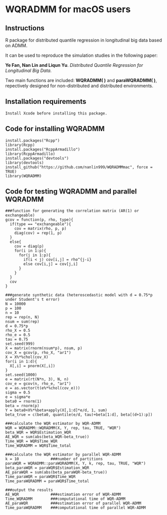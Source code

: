 # WQRADMM for macOS users
## Instructions

R package for distributed quantile regression in longitudinal big data based on ADMM.

It can be used to reproduce the simulation studies in the following paper:

**Ye Fan, Nan Lin and Liqun Yu**. *Distributed Quantile Regression for Longitudinal Big Data.*

Two main functions are included: **WQRADMM( )** and **paraWQRADMM( )**, repectively designed for non-distributed and distributed environments.

## Installation requirements
```
Install Xcode before installing this package. 
```
## Code for installing WQRADMM 
```
install.packages("Rcpp")
library(Rcpp)
install.packages("RcppArmadillo")
library(RcppArmadillo)
install.packages("devtools")
library(devtools)
install_github("https://github.com/nanlin999/WQRADMMmac", force = TRUE)
library(WQRADMM)
```

## Code for testing WQRADMM and parallel WQRADMM

```
###function for generating the correlation matrix (AR(1) or exchangeable)
gcov = function(p, rho, type){
  if(type == "exchangeable"){
    cov = matrix(rho, p, p)
    diag(cov) = rep(1, p)
  }
  else{
    cov = diag(p)
    for(i in 1:p){
      for(j in 1:p){
        if(i < j) cov[i,j] = rho^{j-i}
        else cov[i,j] = cov[j,i]
      }
    }
  }
  cov
}

###generate synthetic data (heteroscedastic model with d = 0.75*p under Student's t error)
N = 10000
p = 100
n = 10
rep = rep(n, N)
nsum = sum(rep)
d = 0.75*p
rho_X = 0.5
rho_e = 0.5
tau = 0.75
set.seed(999)
X = matrix(rnorm(nsum*p), nsum, p)
cov_X = gcov(p, rho_X, "ar1")
X = X%*%chol(cov_X)
for(i in 1:d){
  X[,i] = pnorm(X[,i])
}
set.seed(1000)
e = matrix(rt(N*n, 3), N, n)
cov_e = gcov(n, rho_e, "ar1")
e = as.vector(t(e%*%chol(cov_e)))
sigma = 0.5
e = sigma*e
beta0 = rnorm(1)
beta = rnorm(p)
Y = beta0+X%*%beta+apply(X[,1:d]*e/d, 1, sum)
beta_true = c(beta0, quantile(e/d, tau)+beta[1:d], beta[(d+1):p])

###calculate the WQR estimator by WQR-ADMM
WQR = WQRADMM::WQRADMM(X, Y, rep, tau, TRUE, "WQR")
beta_WQR = WQR$Estimation_WQR
AE_WQR = sum(abs(beta_WQR-beta_true))
Time_WQR = WQR$Time_WQR
Time_WQRADMM = WQR$Time_total

###calculate the WQR estimator by parallel WQR-ADMM
k = 10              ###number of partitions
paraWQR = WQRADMM::paraWQRADMM(X, Y, k, rep, tau, TRUE, "WQR")
beta_paraWQR = paraWQR$Estimation_WQR
AE_paraWQR = sum(abs(beta_paraWQR-beta_true))
Time_paraWQR = paraWQR$Time_WQR
Time_paraWQRADMM = paraWQR$Time_total

###output the results
AE_WQR              ###estimation error of WQR-ADMM            
Time_WQRADMM        ###computational time of WQR-ADMM
AE_paraWQR          ###estimation error of parallel WQR-ADMM
Time_paraWQRADMM    ###computational time of parallel WQR-ADMM
```
